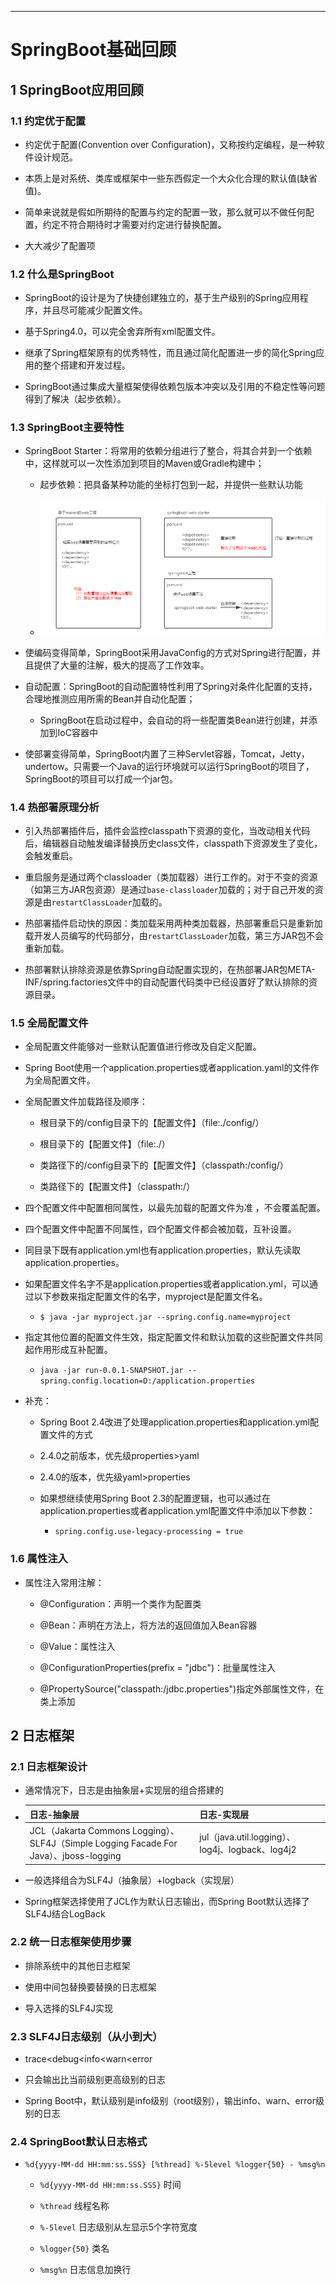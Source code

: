 ------



# SpringBoot基础回顾

## 1 SpringBoot应用回顾

### 1.1 约定优于配置

- 约定优于配置(Convention over Configuration)，又称按约定编程，是一种软件设计规范。

- 本质上是对系统、类库或框架中一些东西假定一个大众化合理的默认值(缺省值)。

- 简单来说就是假如所期待的配置与约定的配置一致，那么就可以不做任何配置，约定不符合期待时才需要对约定进行替换配置。

- 大大减少了配置项

### 1.2 什么是SpringBoot

- SpringBoot的设计是为了快捷创建独立的，基于生产级别的Spring应用程序，并且尽可能减少配置文件。

- 基于Spring4.0，可以完全舍弃所有xml配置文件。

- 继承了Spring框架原有的优秀特性，而且通过简化配置进一步的简化Spring应用的整个搭建和开发过程。

- SpringBoot通过集成大量框架使得依赖包版本冲突以及引用的不稳定性等问题得到了解决（起步依赖）。

### 1.3 SpringBoot主要特性

- SpringBoot Starter：将常用的依赖分组进行了整合，将其合并到一个依赖中，这样就可以一次性添加到项目的Maven或Gradle构建中；

    - 起步依赖：把具备某种功能的坐标打包到一起，并提供一些默认功能
    
    - ![](images/起步依赖.png)
  
- 使编码变得简单，SpringBoot采用JavaConfig的方式对Spring进行配置，并且提供了大量的注解，极大的提高了工作效率。

- 自动配置：SpringBoot的自动配置特性利用了Spring对条件化配置的支持，合理地推测应用所需的Bean并自动化配置；

    - SpringBoot在启动过程中，会自动的将一些配置类Bean进行创建，并添加到IoC容器中

- 使部署变得简单，SpringBoot内置了三种Servlet容器，Tomcat，Jetty，undertow。只需要一个Java的运行环境就可以运行SpringBoot的项目了，SpringBoot的项目可以打成一个jar包。

### 1.4 热部署原理分析

- 引入热部署插件后，插件会监控classpath下资源的变化，当改动相关代码后，编辑器自动触发编译替换历史class文件，classpath下资源发生了变化，会触发重启。

- 重启服务是通过两个classloader（类加载器）进行工作的。对于不变的资源（如第三方JAR包资源）是通过`base-classloader`加载的；对于自己开发的资源是由`restartClassLoader`加载的。

- 热部署插件启动快的原因：类加载采用两种类加载器，热部署重启只是重新加载开发人员编写的代码部分，由`restartClassLoader`加载，第三方JAR包不会重新加载。

- 热部署默认排除资源是依靠Spring自动配置实现的，在热部署JAR包META-INF/spring.factories文件中的自动配置代码类中已经设置好了默认排除的资源目录。

### 1.5 全局配置文件

- 全局配置文件能够对一些默认配置值进行修改及自定义配置。

- Spring Boot使用一个application.properties或者application.yaml的文件作为全局配置文件。

- 全局配置文件加载路径及顺序：

    - 根目录下的/config目录下的【配置文件】（file:./config/）
    
    - 根目录下的【配置文件】（file:./）
    
    - 类路径下的/config目录下的【配置文件】（classpath:/config/）
    
    - 类路径下的【配置文件】（classpath:/）

- 四个配置文件中配置相同属性，以最先加载的配置文件为准 ，不会覆盖配置。

- 四个配置文件中配置不同属性，四个配置文件都会被加载，互补设置。

- 同目录下既有application.yml也有application.properties，默认先读取application.properties。

- 如果配置文件名字不是application.properties或者application.yml，可以通过以下参数来指定配置文件的名字，myproject是配置文件名。

    - `$ java -jar myproject.jar --spring.config.name=myproject`
    
- 指定其他位置的配置文件生效，指定配置文件和默认加载的这些配置文件共同起作用形成互补配置。

    - `java -jar run-0.0.1-SNAPSHOT.jar --spring.config.location=D:/application.properties`

- 补充：

    - Spring Boot 2.4改进了处理application.properties和application.yml配置文件的方式
    
    - 2.4.0之前版本，优先级properties>yaml
      
    - 2.4.0的版本，优先级yaml>properties
      
    - 如果想继续使用Spring Boot 2.3的配置逻辑，也可以通过在application.properties或者application.yml配置文件中添加以下参数：

        - `spring.config.use-legacy-processing = true`

### 1.6 属性注入

- 属性注入常用注解：

    - @Configuration：声明一个类作为配置类
    
    - @Bean：声明在方法上，将方法的返回值加入Bean容器
      
    - @Value：属性注入
      
    - @ConfigurationProperties(prefix = "jdbc")：批量属性注入
      
    - @PropertySource("classpath:/jdbc.properties")指定外部属性文件，在类上添加

## 2 日志框架

### 2.1 日志框架设计

- 通常情况下，日志是由抽象层+实现层的组合搭建的

- | 日志-抽象层 | 日志-实现层 |
  | :-----| :---- |
  | JCL（Jakarta Commons Logging）、SLF4J（Simple Logging Facade For Java）、jboss-logging | jul（java.util.logging）、log4j、logback、log4j2 |

- 一般选择组合为SLF4J（抽象层）+logback（实现层）

- Spring框架选择使用了JCL作为默认日志输出，而Spring Boot默认选择了SLF4J结合LogBack

### 2.2 统一日志框架使用步骤

- 排除系统中的其他日志框架

- 使用中间包替换要替换的日志框架

- 导入选择的SLF4J实现

### 2.3 SLF4J日志级别（从小到大）

- trace<debug<info<warn<error

- 只会输出比当前级别更高级别的日志

- Spring Boot中，默认级别是info级别（root级别），输出info、warn、error级别的日志

### 2.4 SpringBoot默认日志格式

- `%d{yyyy-MM-dd HH:mm:ss.SSS} [%thread] %-5level %logger{50} - %msg%n`

    - `%d{yyyy-MM-dd HH:mm:ss.SSS}` 时间
    
    - `%thread` 线程名称
    
    - `%-5level` 日志级别从左显示5个字符宽度
    
    - `%logger{50}` 类名
    
    - `%msg%n` 日志信息加换行